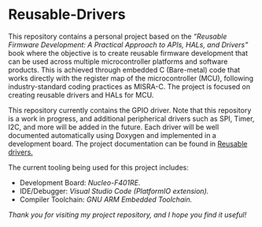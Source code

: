 # Reusable-Drivers
This repository contains a personal project based on the _“Reusable Firmware Development: A Practical Approach to APIs, HALs, and Drivers”_ book where the objective is to create reusable firmware development that can be used across multiple microcontroller platforms and software products.  This is achieved through embedded C (Bare-metal) code that works directly with the register map of the microcontroller (MCU), following industry-standard coding practices as MISRA-C. The project is focused on creating reusable drivers and HALs for MCU.

This repository currently contains the GPIO driver. Note that this repository is a work in progress, and additional peripherical drivers such as SPI, Timer, I2C, and more will be added in the future. Each driver will be well documented automatically using Doxygen and implemented in a development board. The project documentation can be found in [Reusable drivers.](https://joseluis-figueroa.github.io/Reusable-Drivers/)

The current tooling being used for this project includes:
* Development Board: _Nucleo-F401RE._
* IDE/Debugger: _Visual Studio Code (PlatformIO extension)._
* Compiler Toolchain: _GNU ARM Embedded Toolchain._

_Thank you for visiting my project repository, and I hope you find it useful!_

